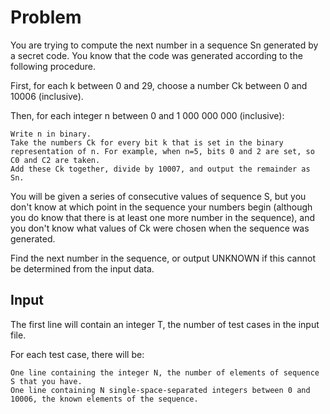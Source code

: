 # Problem

You are trying to compute the next number in a sequence Sn generated by a secret code. You know that the code was generated according to the following procedure.

First, for each k between 0 and 29, choose a number Ck between 0 and 10006 (inclusive).

Then, for each integer n between 0 and 1 000 000 000 (inclusive):

    Write n in binary.
    Take the numbers Ck for every bit k that is set in the binary representation of n. For example, when n=5, bits 0 and 2 are set, so C0 and C2 are taken.
    Add these Ck together, divide by 10007, and output the remainder as Sn.

You will be given a series of consecutive values of sequence S, but you don't know at which point in the sequence your numbers begin (although you do know that there is at least one more number in the sequence), and you don't know what values of Ck were chosen when the sequence was generated.

Find the next number in the sequence, or output UNKNOWN if this cannot be determined from the input data.

## Input

The first line will contain an integer T, the number of test cases in the input file.

For each test case, there will be:

    One line containing the integer N, the number of elements of sequence S that you have.
    One line containing N single-space-separated integers between 0 and 10006, the known elements of the sequence.
